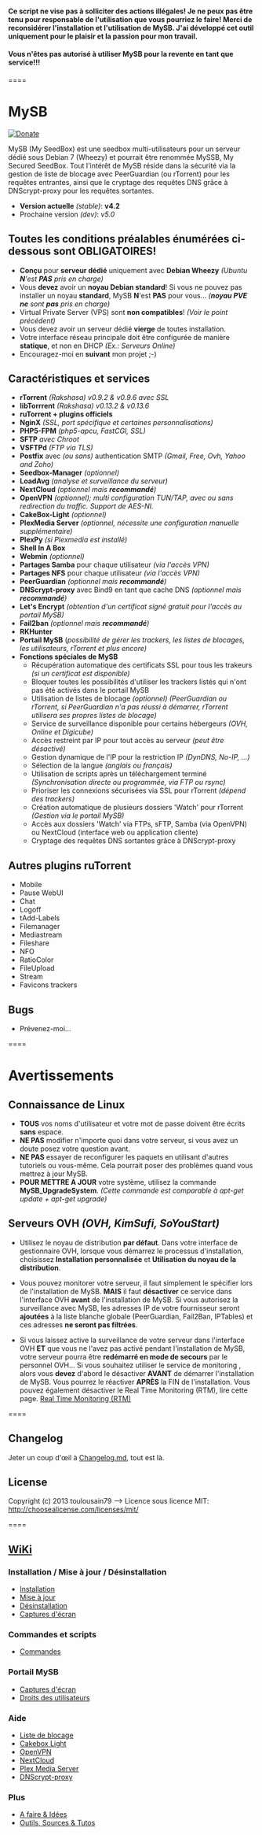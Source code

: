 #### Ce script ne vise pas à solliciter des actions illégales! Je ne peux pas être tenu pour responsable de l'utilisation que vous pourriez le faire! Merci de reconsidérer l'installation et l'utilisation de MySB. J'ai développé cet outil uniquement pour le plaisir et la passion pour mon travail.
#### Vous n'êtes pas autorisé à utiliser MySB pour la revente en tant que service!!!

====
# MySB

[![Donate](https://img.shields.io/badge/Donate-PayPal-green.svg)](https://www.paypal.com/cgi-bin/webscr?cmd=_s-xclick&hosted_button_id=26PKHX8PGHLWG)

MySB (My SeedBox) est une seedbox multi-utilisateurs pour un serveur dédié sous Debian 7 (Wheezy) et pourrait être renommée MySSB, My Secured SeedBox.
Tout l'intérêt de MySB réside dans la sécurité via la gestion de liste de blocage avec PeerGuardian (ou rTorrent) pour les requêtes entrantes, ainsi que le cryptage des requêtes DNS grâce à DNScrypt-proxy pour les requêtes sortantes.

* **Version actuelle** _(stable)_: **v4.2**
* Prochaine version _(dev)_: _v5.0_

## Toutes les conditions préalables énumérées ci-dessous sont OBLIGATOIRES!

* **Conçu** pour **serveur dédié** uniquement avec **Debian Wheezy** _(Ubuntu **N**'est **PAS** pris en charge)_
* Vous **devez** avoir un **noyau Debian standard**! Si vous ne pouvez pas installer un noyau **standard**, MySB **N**'est **PAS** pour vous... _(**noyau PVE** **ne** sont **pas** pris en charge)_
* Virtual Private Server (VPS) sont **non compatibles**! _(Voir le point précédent)_
* Vous devez avoir un serveur dédié **vierge** de toutes installation.
* Votre interface réseau principale doit être configurée de manière **statique**, et non en DHCP _(Ex.: Serveurs Online)_
* Encouragez-moi en **suivant** mon projet ;-)

## Caractéristiques et services
* **rTorrent** _(Rakshasa) v0.9.2 & v0.9.6 avec SSL_
* **libTorrrent** _(Rakshasa) v0.13.2 & v0.13.6_
* **ruTorrent + plugins officiels**
* **NginX** _(SSL, port spécifique et certaines personnalisations)_
* **PHP5-FPM** _(php5-apcu, FastCGI, SSL)_
* **SFTP** _avec Chroot_
* **VSFTPd** _(FTP via TLS)_
* **Postfix** avec _(ou sans)_ authentication SMTP _(Gmail, Free, Ovh, Yahoo and Zoho)_
* **Seedbox-Manager** _(optionnel)_
* **LoadAvg** _(analyse et surveillance du serveur)_
* **NextCloud** _(optionnel mais **recommandé**)_
* **OpenVPN** _(optionnel); multi configuration TUN/TAP, avec ou sans redirection du traffic. Support de AES-NI._
* **CakeBox-Light** _(optionnel)_
* **PlexMedia Server** _(optionnel, nécessite une configuration manuelle supplémentaire)_
* **PlexPy** _(si Plexmedia est installé)_
* **Shell In A Box**
* **Webmin** _(optionnel)_
* **Partages Samba** pour chaque utilisateur _(via l'accès VPN)_
* **Partages NFS** pour chaque utilisateur _(via l'accès VPN)_
* **PeerGuardian** _(optionnel mais **recommandé**)_
* **DNScrypt-proxy** avec Bind9 en tant que cache DNS _(optionnel mais **recommandé**)_
* **Let's Encrypt** _(obtention d'un certificat signé gratuit  pour l'accès au portail MySB)_
* **Fail2ban** _(optionnel mais **recommandé**)_
* **RKHunter**
* **Portail MySB** (_possibilité de gérer les trackers, les listes de blocages, les utilisateurs, rTorrent et plus encore)_
* **Fonctions spéciales de MySB**
  + Récupération automatique des certificats SSL pour tous les trakeurs _(si un certificat est disponible)_
  + Bloquer toutes les possibilités d'utiliser les trackers listés qui n'ont pas été activés dans le portail MySB
  + Utilisation de listes de blocage _(optionnel) (PeerGuardian ou rTorrent, si PeerGuardian n'a pas réussi à démarrer, rTorrent utilisera ses propres listes de blocage)_
  + Service de surveillance disponible pour certains hébergeurs _(OVH, Online et Digicube)_
  + Accès restreint par IP pour tout accès au serveur _(peut être désactivé)_
  + Gestion dynamique de l'IP pour la restriction IP _(DynDNS, No-IP, ...)_
  + Sélection de la langue _(anglais ou français)_
  + Utilisation de scripts après un téléchargement terminé _(Synchronisation directe ou programmée, via FTP ou rsync)_
  + Prioriser les connexions sécurisées via SSL pour rTorrent _(dépend des trackers)_
  + Création automatique de plusieurs dossiers 'Watch' pour rTorrent _(Gestion via le portail MySB)_
  + Accès aux dossiers 'Watch' via FTPs, sFTP, Samba (via OpenVPN) ou NextCloud (interface web ou application cliente)
  + Cryptage des requêtes DNS sortantes grâce à DNScrypt-proxy

## Autres plugins ruTorrent

* Mobile
* Pause WebUI
* Chat
* Logoff
* tAdd-Labels
* Filemanager
* Mediastream
* Fileshare
* NFO
* RatioColor
* FileUpload
* Stream
* Favicons trackers

## Bugs

* Prévenez-moi...

====
# Avertissements
## Connaissance de Linux
* **TOUS** vos noms d'utilisateur et votre mot de passe doivent être écrits **sans** espace.
* **NE PAS** modifier n'importe quoi dans votre serveur, si vous avez un doute posez votre question avant.
* **NE PAS** essayer de reconfigurer les paquets en utilisant d'autres tutoriels ou vous-même. Cela pourrait poser des problèmes quand vous mettrez à jour MySB.
* **POUR METTRE A JOUR** votre système, utilisez la commande **MySB_UpgradeSystem**. _(Cette commande est comparable à apt-get update + apt-get upgrade)_

## Serveurs OVH _(OVH, KimSufi, SoYouStart)_
* Utilisez le noyau de distribution **par défaut**. Dans votre interface de gestionnaire OVH, lorsque vous démarrez le processus d'installation, choisissez **Installation personnalisée** et **Utilisation du noyau de la distribution**.

* Vous pouvez monitorer votre serveur, il faut simplement le spécifier lors de l'installation de MySB. **MAIS** il faut **désactiver** ce service dans l'interface OVH **avant** de l'installation de MySB. Si vous autorisez la surveillance avec MySB, les adresses IP de votre fournisseur seront **ajoutées** à la liste blanche globale (PeerGuardian, Fail2Ban, IPTables) et ces adresses **ne seront pas filtrées**.

* Si vous laissez active la surveillance de votre serveur dans l'interface OVH **ET** que vous ne l'avez pas activé pendant l'installation de MySB, votre serveur pourra être **redémarré en mode de secours** par le personnel OVH... Si vous souhaitez utiliser le service de monitoring , alors vous **devez** d'abord le désactiver **AVANT** de démarrer l'installation de MySB. Vous pourrez le réactiver **APRÈS** la FIN de l'installation. Vous pouvez également désactiver le Real Time Monitoring (RTM), lire cette page. [Real Time Monitoring (RTM)](http://www.torrent-invites.com/showthread.php?t=39022)

====
## Changelog

Jeter un coup d'œil à [Changelog.md](https://github.com/toulousain79/MySB/blob/v5.0/Changelog.md), tout est là.

## License

Copyright (c) 2013 toulousain79
--> Licence sous licence MIT: http://choosealicense.com/licenses/mit/

====
## [WiKi](https://github.com/toulousain79/MySB/wiki)
### Installation / Mise à jour / Désinstallation
* [Installation](https://github.com/toulousain79/MySB/wiki/%5BInstall%5D-Installation)
* [Mise à jour](https://github.com/toulousain79/MySB/wiki/%5BInstall%5D-Upgrade)
* [Désinstallation](https://github.com/toulousain79/MySB/wiki/%5BInstall%5D-Uninstall)
* [Captures d'écran](https://github.com/toulousain79/MySB/wiki/%5BInstall%5D-Screenshots)

### Commandes et scripts
* [Commandes](https://github.com/toulousain79/MySB/wiki/%5BCommands%5D-Commands-&-scripts)

### Portail MySB
* [Captures d'écran](https://github.com/toulousain79/MySB/wiki/%5BPortal%5D-Screenshots)
* [Droits des utilisateurs](https://github.com/toulousain79/MySB/wiki/%5BPortal%5D-Users-rights)

### Aide
* [Liste de blocage](https://github.com/toulousain79/MySB/wiki/%5BHelp%5D-Blocklists)
* [Cakebox Light](https://github.com/toulousain79/MySB/wiki/%5BHelp%5D-Cakebox-Light)
* [OpenVPN](https://github.com/toulousain79/MySB/wiki/%5BHelp%5D-OpenVPN)
* [NextCloud](https://github.com/toulousain79/MySB/wiki/%5BHelp%5D-NextCloud)
* [Plex Media Server](https://github.com/toulousain79/MySB/wiki/%5BHelp%5D-Plex-Media-Server)
* [DNScrypt-proxy](https://github.com/toulousain79/MySB/wiki/%5BHelp%5D-Renew-DNScrypt-Resolvers)

### Plus
* [A faire & Idées](https://github.com/toulousain79/MySB/wiki/%5BMore%5D-ToDo-&-Ideas)
* [Outils, Sources & Tutos](https://github.com/toulousain79/MySB/wiki/%5BMore%5D-Tools,-Sources-and-HowTo)
